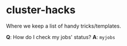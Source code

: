 # cluster-hacks
Where we keep a list of handy tricks/templates.

**Q**: How do I check my jobs' status?
**A**: `myjobs`
